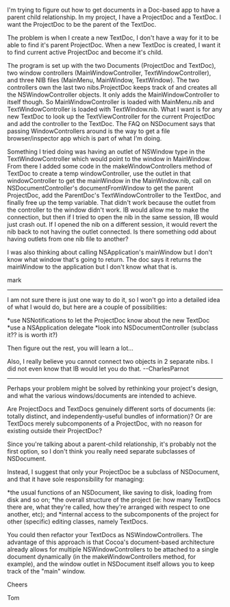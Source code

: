 I'm trying to figure out how to get documents in a Doc-based app to have a parent child relationship.  In my project, I have a ProjectDoc and a TextDoc.  I want the ProjectDoc to be the parent of the TextDoc.

The problem is when I create a new TextDoc, I don't have a way for it to be able to find it's parent ProjectDoc.  When a new TextDoc is created, I want it to find current active ProjectDoc and become it's child.

The program is set up with the two Documents (ProjectDoc and TextDoc), two window controllers (MainWindowController, TextWindowController), and three NIB files (MainMenu, MainWindow, TextWindow).  The two controllers own the last two nibs.ProjectDoc keeps track of and creates all the NSWindowController objects.  It only adds the MainWindowController to itself though.  So MainWindowController is loaded with MainMenu.nib and TextWindowController is loaded with TextWindow.nib.  What I want is for any new TextDoc to look up the TextViewController for the current ProjectDoc and add the controller to the TextDoc.  The FAQ on NSDocument says that passing WindowControllers around is the way to get a file browser/inspector app which is part of what I'm doing.

Something I tried doing was having an outlet of NSWindow type in the TextWindowController which would point to the window in MainWindow.  From there I added some code in the makeWindowControllers method of TextDoc to create a temp windowController, use the outlet in that windowController to get the mainWindow in the MainWindow.nib, call on NSDocumentController's documentFromWindow to get the parent ProjectDoc, add the ParentDoc's TextWindowController to the TextDoc, and finally free up the temp variable.  That didn't work because the outlet from the controller to the window didn't work.  IB would allow me to make the connection, but then if I tried to open the nib in the same session, IB would just crash out.  If I opened the nib on a different session, it would revert the nib back to not having the outlet connected.  Is there something odd about having outlets from one nib file to another?

I was also thinking about calling NSApplication's mainWindow but I don't know what window that's going to return.  The doc says it returns the mainWindow to the application but I don't know what that is.

mark

----
I am not sure there is just one way to do it, so I won't go into a detailed idea of what I would do, but here are a couple of possibilities:

*use NSNotifications to let the ProjectDoc know about the new TextDoc
*use a NSApplication delegate
*look into NSDocumentController (subclass it?? is is worth it?)

Then figure out the rest, you will learn a lot...

Also, I really believe you cannot connect two objects in 2 separate nibs. I did not even know that IB would let you do that. --CharlesParnot

----
Perhaps your problem might be solved by rethinking your project's design, and what the various windows/documents are intended to achieve.

Are ProjectDocs and TextDocs genuinely different sorts of documents (ie: totally distinct, and independently-useful bundles of information)? Or are TextDocs merely subcomponents of a ProjectDoc, with no reason for existing outside their ProjectDoc?

Since you're talking about a parent-child relationship, it's probably not the first option, so I don't think you really need separate subclasses of NSDocument.

Instead, I suggest that only your ProjectDoc be a subclass of NSDocument, and that it have sole responsibility for managing:

*the usual functions of an NSDocument, like saving to disk, loading from disk and so on;
*the overall structure of the project (ie: how many TextDocs there are, what they're called, how they're arranged with respect to one another, etc); and
*internal access to the subcomponents of the project for other (specific) editing classes, namely TextDocs.

You could then refactor your TextDocs as NSWindowControllers. The advantage of this approach is that Cocoa's document-based architecture already allows for multiple NSWindowControllers to be attached to a single document dynamically (in the makeWindowControllers method, for example), and the window outlet in NSDocument itself allows you to keep track of the "main" window.

Cheers

Tom
